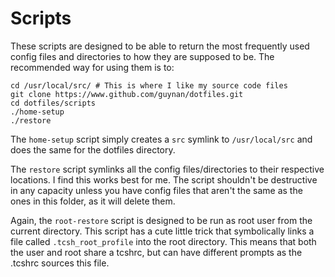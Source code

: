 # Scripts

These scripts are designed to be able to return the most frequently used config files and directories to how they are supposed to be. The recommended way for using them is to:
```
cd /usr/local/src/ # This is where I like my source code files
git clone https://www.github.com/guynan/dotfiles.git
cd dotfiles/scripts
./home-setup 
./restore
```
	
The `home-setup` script simply creates a `src` symlink to `/usr/local/src` and does the same for the dotfiles directory.

The `restore` script symlinks all the config files/directories to their respective locations. I find this works best for me. The script shouldn't be destructive in any capacity unless you have config files that aren't the same as the ones in this folder, as it will delete them.

Again, the `root-restore` script is designed to be run as root user from the current directory. This script has a cute little trick that symbolically links a file called `.tcsh_root_profile` into the root directory. This means that both the user and root share a tcshrc, but can have different prompts as the .tcshrc sources this file.
